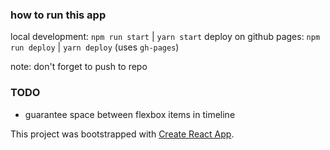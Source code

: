 ### how to run this app

local development: `npm run start` | `yarn start`
deploy on github pages: `npm run deploy` | `yarn deploy` (uses `gh-pages`)

note: don't forget to push to repo

### TODO
- guarantee space between flexbox items in timeline

This project was bootstrapped with [Create React App](https://github.com/facebook/create-react-app).

